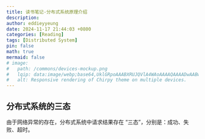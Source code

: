 ```yaml
---
title: 读书笔记-分布式系统原理介绍
description: 
author: eddieyyeung
date: 2024-11-17 21:44:03 +0800
categories: [Reading]
tags: [Distributed System]
pin: false
math: true
mermaid: false
# image:
#   path: /commons/devices-mockup.png
#   lqip: data:image/webp;base64,UklGRpoAAABXRUJQVlA4WAoAAAAQAAAADwAABwAAQUxQSDIAAAARL0AmbZurmr57yyIiqE8oiG0bejIYEQTgqiDA9vqnsUSI6H+oAERp2HZ65qP/VIAWAFZQOCBCAAAA8AEAnQEqEAAIAAVAfCWkAALp8sF8rgRgAP7o9FDvMCkMde9PK7euH5M1m6VWoDXf2FkP3BqV0ZYbO6NA/VFIAAAA
#   alt: Responsive rendering of Chirpy theme on multiple devices.
---
```


## 分布式系统的三态

由于网络异常的存在，分布式系统中请求结果存在 “三态”，分别是：成功、失败、超时。
